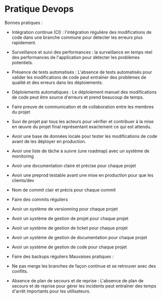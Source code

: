 # Pratique Devops

Bonnes pratiques :

- Intégration continue (CI) : l'intégration régulière des modifications de code dans une branche commune pour détecter les erreurs plus rapidement.
- Surveillance et suivi des performances : la surveillance en temps réel des performances de l'application pour détecter les problèmes potentiels.
- Présence de tests automatisés : L'absence de tests automatisés pour valider les modifications de code peut entraîner des problèmes de qualité et des erreurs dans les déploiements.
- Déploiements automatiques : Le déploiement manuel des modifications de code peut être source d'erreurs et prend beaucoup de temps.
- Faire preuve de communication et de collaboration entre les membres du projet
- Suvi de projet par tous les acteurs pour vérifier et contribuer à la mise en œuvre du projet final représentant exactement ce qui est attendu.
- Avoir une base de données locale pour tester les modifications de code avant de les déployer en production.
- Avoir une liste de tâche à suivre (une roadmap) avec un système de monitoring
- Avoir une documentation claire et précise pour chaque projet
- Avoir une preprod testable avant une mise en production pour que les clients/dev 
- Nom de commit clair et précis pour chaque commit 
- Faire des commits réguliers
- Avoir un système de versionning pour chaque projet
- Avoir un système de gestion de projet pour chaque projet
- Avoir un système de gestion de ticket pour chaque projet
- Avoir un système de gestion de documentation pour chaque projet
- Avoir un système de gestion de code pour chaque projet
- Faire des backups réguliers
Mauvaises pratiques :

- Ne pas merge les branches de façon continue et se retrouver avec des conflits.
- Absence de plan de secours et de reprise : L'absence de plan de secours et de reprise pour gérer les incidents peut entraîner des temps d'arrêt importants pour les utilisateurs.
